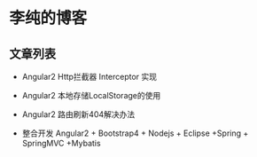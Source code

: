 # 李纯的博客

## 文章列表

+ Angular2 Http拦截器 Interceptor 实现

+ Angular2 本地存储LocalStorage的使用

+ Angular2 路由刷新404解决办法

+ 整合开发 Angular2 + Bootstrap4 + Nodejs + Eclipse +Spring + SpringMVC +Mybatis
